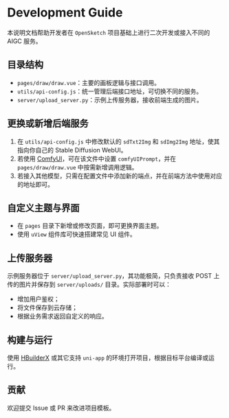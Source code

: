 # Development Guide

本说明文档帮助开发者在 `OpenSketch` 项目基础上进行二次开发或接入不同的 AIGC 服务。

## 目录结构

- `pages/draw/draw.vue`：主要的画板逻辑与接口调用。
- `utils/api-config.js`：统一管理后端接口地址，可切换不同的服务。
- `server/upload_server.py`：示例上传服务器，接收前端生成的图片。

## 更换或新增后端服务

1. 在 `utils/api-config.js` 中修改默认的 `sdTxt2Img` 和 `sdImg2Img` 地址，使其指向你自己的 Stable Diffusion WebUI。
2. 若使用 [ComfyUI](https://github.com/comfyanonymous/ComfyUI)，可在该文件中设置 `comfyUIPrompt`，并在 `pages/draw/draw.vue` 中按需新增调用逻辑。
3. 若接入其他模型，只需在配置文件中添加新的端点，并在前端方法中使用对应的地址即可。

## 自定义主题与界面

- 在 `pages` 目录下新增或修改页面，即可更换界面主题。
- 使用 `uView` 组件库可快速搭建常见 UI 组件。

## 上传服务器

示例服务器位于 `server/upload_server.py`，其功能极简，只负责接收 POST 上传的图片并保存到 `server/uploads/` 目录。实际部署时可以：

- 增加用户鉴权；
- 将文件保存到云存储；
- 根据业务需求返回自定义的响应。

## 构建与运行

使用 [HBuilderX](https://www.dcloud.io/hbuilderx.html) 或其它支持 `uni-app` 的环境打开项目，根据目标平台编译或运行。

## 贡献

欢迎提交 Issue 或 PR 来改进项目模板。
